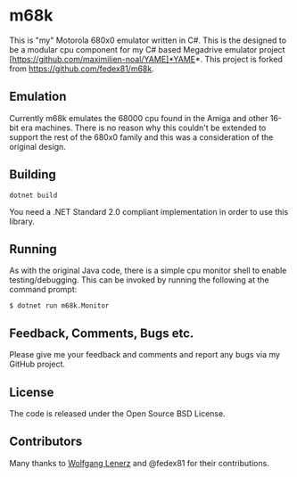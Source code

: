 
m68k
====

This is "my" Motorola 680x0 emulator written in C#. This is the designed to be a modular cpu component for my C# based Megadrive emulator project [https://github.com/maximilien-noal/YAME]*YAME*.  This project is forked from https://github.com/fedex81/m68k.

Emulation
---------

Currently m68k emulates the 68000 cpu found in the Amiga and other 16-bit era machines. There is no reason why this couldn't be extended to support the rest of the 680x0 family and this was a consideration of the original design.

Building
--------

```
dotnet build
```

You need a .NET Standard 2.0 compliant implementation in order to use this library.

Running
-------

As with the original Java code, there is a simple cpu monitor shell to enable testing/debugging. This can be invoked by running the following at the command prompt:

	$ dotnet run m68k.Monitor


Feedback, Comments, Bugs etc.
-----------------------------

Please give me your feedback and comments and report any bugs via my GitHub project.


License
-------
The code is released under the Open Source BSD License.


Contributors
------------
Many thanks to [Wolfgang Lenerz](https://github.com/flockermush) and @fedex81 for their contributions.
